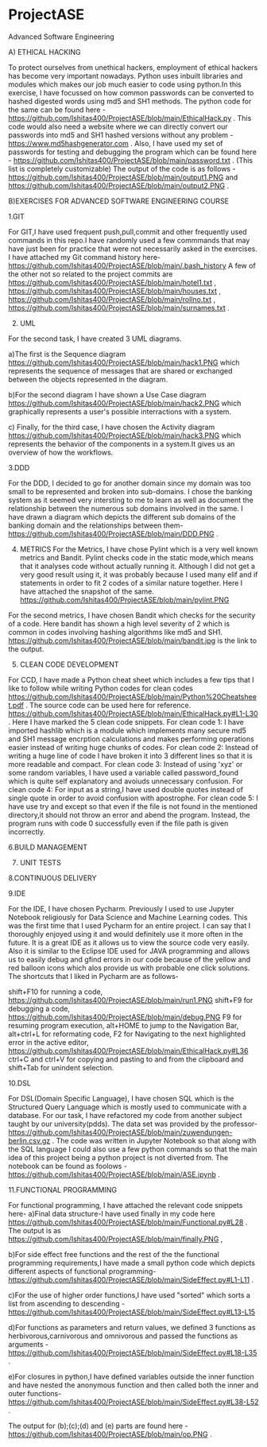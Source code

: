 # ProjectASE
Advanced Software Engineering 

A) ETHICAL HACKING

To protect ourselves from unethical hackers, employment of ethical hackers has become very important nowadays. Python uses inbuilt libraries and modules which makes our job much easier to code using python.In this exercise, I have focussed on how common passwords can be converted to hashed digested words using md5 and SH1 methods. The python code for the same can be found here - https://github.com/Ishitas400/ProjectASE/blob/main/EthicalHack.py .
This code would also need a website where we can directly convert our passwords into md5 and SH1 hashed versions without any problem - https://www.md5hashgenerator.com .
Also, I have used my set of passwords for testing and debugging the program which can be found here - https://github.com/Ishitas400/ProjectASE/blob/main/password.txt . (This list is completely customizable) The output of the code is as follows - https://github.com/Ishitas400/ProjectASE/blob/main/output1.PNG  and https://github.com/Ishitas400/ProjectASE/blob/main/output2.PNG .



B)EXERCISES FOR ADVANCED SOFTWARE ENGINEERING COURSE


 1.GIT

For GIT,I have used frequent push,pull,commit and other frequently used commands in this repo.I have randomly used a few commmands that may have just been for practice that were not necessarily asked in the exercises. I have attached my Git command history here- https://github.com/Ishitas400/ProjectASE/blob/main/.bash_history A few of the other not so related to the project commits are https://github.com/Ishitas400/ProjectASE/blob/main/hotel1.txt , https://github.com/Ishitas400/ProjectASE/blob/main/houses.txt , https://github.com/Ishitas400/ProjectASE/blob/main/rollno.txt , https://github.com/Ishitas400/ProjectASE/blob/main/surnames.txt . 


2. UML

For the second task, I have created 3 UML diagrams.

  a)The first is the Sequence diagram https://github.com/Ishitas400/ProjectASE/blob/main/hack1.PNG which represents the sequence of messages that are shared or exchanged between the objects represented in the diagram.
  
  b)For the second diagram I have shown a Use Case diagram https://github.com/Ishitas400/ProjectASE/blob/main/hack2.PNG which graphically represents a user's possible interractions with a system.
  
  c) Finally, for the third case, I have chosen the Activity diagram https://github.com/Ishitas400/ProjectASE/blob/main/hack3.PNG which represents the behavior of the components in a system.It gives us an overview of how the workflows.
  
  
  3.DDD
  
  For the DDD, I decided to go for another domain since my domain was too small to be represented and broken into sub-domains. I chose the banking system as it seemed very intersting to me to learn as well as document the relationship between the numerous sub domains involved in the same. I have drawn a diagram which depicts the different sub domains of the banking domain and the relationships between them- https://github.com/Ishitas400/ProjectASE/blob/main/DDD.PNG .
  
4. METRICS
For the Metrics, I have chose Pylint which is a very well known metrics and Bandit. 
Pylint checks code in the static mode,which means that it analyses code without actually running it. Although I did not get a very good result using it, it was probably because I used many elif and if statements in order to fit 2 codes of a similar nature together. Here I have attached the snapshot of the same. https://github.com/Ishitas400/ProjectASE/blob/main/pylint.PNG
   
For the second metrics, I have chosen Bandit which checks for the security of a code. Here bandit has shown a high level severity of 2 which is common in codes involving hashing algorithms like md5 and SH1. https://github.com/Ishitas400/ProjectASE/blob/main/bandit.jpg  is the link to the output.
    
5. CLEAN CODE DEVELOPMENT
  
  For CCD, I have made a Python cheat sheet which includes a few tips that I like to follow while writing Python codes for clean codes https://github.com/Ishitas400/ProjectASE/blob/main/Python%20Cheatsheet.pdf .
    The source code can be used here for reference. https://github.com/Ishitas400/ProjectASE/blob/main/EthicalHack.py#L1-L30 .
  Here I have marked the 5 clean code snippets.
  For clean code 1: I have imported hashlib which is a module which implements many secure md5 and SH1 message encrption calculations and makes performing operations easier instead of writing huge chunks of codes.
  For clean code 2: Instead of writing a huge line of code I have broken it into 3 different lines so that it is more readable and compact.
  For clean code 3: Instead of using 'xyz' or some random variables, I have used a variable called password_found which is quite self explanatory and avoiuds unnecessary confusion.
  For clean code 4: For input as a string,I have used double quotes instead of single quote in order to avoid confusion with apostrophe.
  For clean code 5: I have use try and except so that even if the file is not found in the mentioned directory,it should not throw an error and abend the program. Instead, the program runs with code 0 successfully even if the file path is given incorrectly.
  
6.BUILD MANAGEMENT
  
7. UNIT TESTS


8.CONTINUOUS DELIVERY


9.IDE

 For the IDE, I have chosen Pycharm. Previously I used to use Jupyter Notebook religiously for Data Science and Machine Learning codes. This was the first time that  I used Pycharm for an entire project. I can say that I thoroughly enjoyed using it and would definitely use it more often in the future. It is a great IDE as it allows us to view the source code very easily. Also it is similar to the Eclipse IDE used for JAVA programming and allows us to easily debug and gfind errors in our code because of the yellow and red balloon icons which alos provide us with probable one click solutions. The shortcuts that I liked in Pycharm are as follows-
 
 shift+F10 for running a code, https://github.com/Ishitas400/ProjectASE/blob/main/run1.PNG
 shift+F9 for debugging a code, https://github.com/Ishitas400/ProjectASE/blob/main/debug.PNG
 F9 for resuming program execution,
 alt+HOME to jump to the Navigation Bar,
 alt+ctrl+L for reformating code,
 F2 for Navigating to the next highlighted error in the active editor, https://github.com/Ishitas400/ProjectASE/blob/main/EthicalHack.py#L36
 ctrl+C and ctrl+V for copying and pasting to and from the clipboard and 
 shift+Tab for unindent selection. 
 
 
10.DSL
  
 For DSL(Domain Specific Language), I have chosen SQL which is the Structured Query Language which is mostly used to communicate with a database. For our task, I have refactored my code from another subject taught by our university(pdds). The data set was provided by the professor- https://github.com/Ishitas400/ProjectASE/blob/main/zuwendungen-berlin.csv.gz . The code was written in Jupyter Notebook so that along with the SQL language I  could also use a few python commands so that the main idea of this project being a python project is not diverted from. The notebook can be found as foolows - 
https://github.com/Ishitas400/ProjectASE/blob/main/ASE.ipynb .

11.FUNCTIONAL PROGRAMMING

For functional programming, I have attached the relevant code snippets here-
a)Final data structure-I have used finally in my code here https://github.com/Ishitas400/ProjectASE/blob/main/Functional.py#L28 . 
The output is as https://github.com/Ishitas400/ProjectASE/blob/main/finally.PNG ,

b)For side effect free functions and the rest of the the functional programming requirements,I have made a small python code which depicts 
different aspects of functional programming- https://github.com/Ishitas400/ProjectASE/blob/main/SideEffect.py#L1-L11 .

c)For the use of higher order functions,I have used "sorted" which sorts a list from ascending to descending - https://github.com/Ishitas400/ProjectASE/blob/main/SideEffect.py#L13-L15

d)For functions as parameters and return values, we defined 3 functions as herbivorous,carnivorous and omnivorous and passed the functions 
as arguments - https://github.com/Ishitas400/ProjectASE/blob/main/SideEffect.py#L18-L35 .

e)For closures in python,I have defined variables outside the inner function and have nested the anonymous function 
and then called both the inner and outer functions- https://github.com/Ishitas400/ProjectASE/blob/main/SideEffect.py#L38-L52 .

The output for (b);(c);(d) and (e) parts are found here - https://github.com/Ishitas400/ProjectASE/blob/main/op.PNG .



 
 
 


  
  
  
